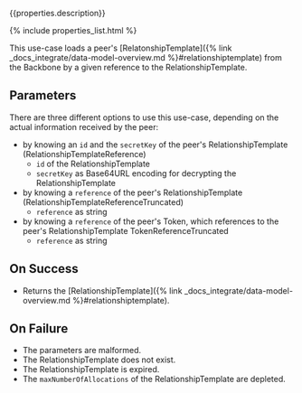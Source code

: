 {{properties.description}}

{% include properties_list.html %}

This use-case loads a peer's [RelatonshipTemplate]({% link _docs_integrate/data-model-overview.md %}#relationshiptemplate) from the Backbone by a given reference to the RelationshipTemplate.

## Parameters

There are three different options to use this use-case, depending on the actual information received by the peer:

- by knowing an `id` and the `secretKey` of the peer's RelationshipTemplate (RelationshipTemplateReference)
  - `id` of the RelationshipTemplate
  - `secretKey` as Base64URL encoding for decrypting the RelationshipTemplate
- by knowing a `reference` of the peer's RelationshipTemplate (RelationshipTemplateReferenceTruncated)
  - `reference` as string
- by knowing a `reference` of the peer's Token, which references to the peer's RelationshipTemplate TokenReferenceTruncated
  - `reference` as string

## On Success

- Returns the [RelationshipTemplate]({% link _docs_integrate/data-model-overview.md %}#relationshiptemplate).

## On Failure

- The parameters are malformed.
- The RelationshipTemplate does not exist.
- The RelationshipTemplate is expired.
- The `maxNumberOfAllocations` of the RelationshipTemplate are depleted.
